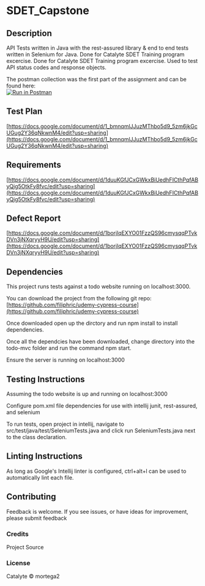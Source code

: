 # SDET_Capstone

## Description
API Tests written in Java with the rest-assured library & end to end tests written in Selenium for Java. Done for Catalyte SDET Training program excercise. Done for Catalyte SDET Training program excercise. Used to test API status codes and response objects.  

The postman collection was the first part of the assignment and can be found here:  
[![Run in Postman](https://run.pstmn.io/button.svg)](https://god.postman.co/run-collection/28c0daef8a730170c673?action=collection%2Fimport)

## Test Plan
[https://docs.google.com/document/d/1_bmnqmlJJuzMThbo5d9_5zm6jkGcUGug2Y36qNkwnM4/edit?usp=sharing](https://docs.google.com/document/d/1_bmnqmlJJuzMThbo5d9_5zm6jkGcUGug2Y36qNkwnM4/edit?usp=sharing)  

## Requirements
[https://docs.google.com/document/d/1duuKGfJCxGWkxBiUedhFICthPqfAByQjg5OtkFy8fvc/edit?usp=sharing](https://docs.google.com/document/d/1duuKGfJCxGWkxBiUedhFICthPqfAByQjg5OtkFy8fvc/edit?usp=sharing)  

## Defect Report
[https://docs.google.com/document/d/1borjlqEXYO01FzzQS96cmysqqPTvkDVn3jNXqryyH9U/edit?usp=sharing](https://docs.google.com/document/d/1borjlqEXYO01FzzQS96cmysqqPTvkDVn3jNXqryyH9U/edit?usp=sharing)  

## Dependencies
This project runs tests against a todo website running on localhost:3000.

You can download the project from the following git repo: [https://github.com/filiphric/udemy-cypress-course](https://github.com/filiphric/udemy-cypress-course)

Once downloaded open up the dirctory and run npm install to install dependencies.

Once all the dependcies have been downloaded, change directory into the todo-mvc folder and run the command npm start.

Ensure the server is running on localhost:3000

## Testing Instructions
Assuming the todo website is up and running on localhost:3000

Configure pom.xml file dependencies for use with intellij junit, rest-assured, and selenium

To run tests, open project in intellij, navigate to src/test/java/test/SeleniumTests.java and click run SeleniumTests.java next to the class declaration.


## Linting Instructions
As long as Google's Intellij linter is configured, ctrl+alt+l can be used to automatically lint each file.


## Contributing
Feedback is welcome. If you see issues, or have ideas for improvement, please submit feedback

### Credits
Project Source

### License
Catalyte © mortega2

